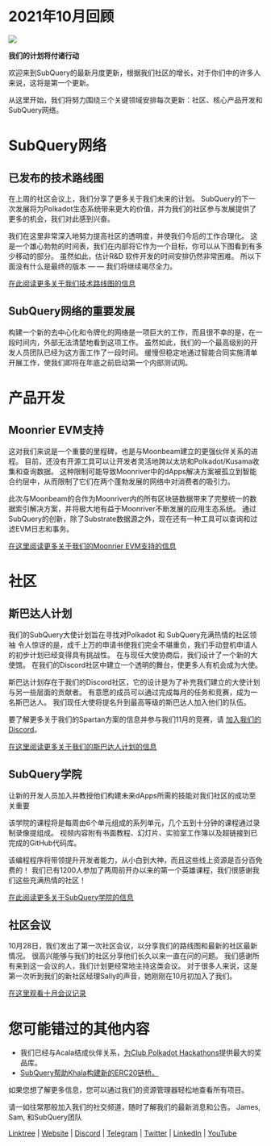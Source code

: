 # 2021年10月回顾

![](https://miro.medium.com/max/1400/1*Yf3LOc6onAZ-XRQLPyxAmQ.png)

**我们的计划将付诸行动**

欢迎来到SubQuery的最新月度更新，根据我们社区的增长，对于你们中的许多人来说，这将是第一个更新。

从这里开始，我们将努力围绕三个关键领域安排每次更新：社区、核心产品开发和SubQuery网络。

# SubQuery网络

## 已发布的技术路线图

在上周的社区会议上，我们分享了更多关于我们未来的计划。 SubQuery的下一次发展将为Polkadot生态系统带来更大的价值，并为我们的社区参与发展提供了更多的机会，我们对此感到兴奋。

我们在这里非常深入地努力提高社区的透明度，并使我们今后的工作合理化。 这是一个雄心勃勃的时间表，我们在内部将它作为一个目标，你可以从下图看到有多少移动的部分。 虽然如此，估计R&D 软件开发的时间安排仍然非常困难。 所以下面没有什么是最终的版本 — — 我们将继续竭尽全力。

[在此阅读更多关于我们技术路线图的信息](https://subquery.medi.com/subquery-releases-technical-roadmap-2a383c49b)

## SubQuery网络的重要发展

构建一个新的去中心化和令牌化的网络是一项巨大的工作，而且很不幸的是，在一段时间内，外部无法清楚地看到这项工作。 虽然如此，我们的一个最高级别的开发人员团队已经为这方面工作了一段时间。 缓慢但稳定地通过智能合同实施清单开展工作，使我们即将在年底之前启动第一个内部测试网。

# 产品开发

## Moonrier EVM支持

这对我们来说是一个重要的里程碑，也是与Moonbeam建立的更强伙伴关系的进程。 目前，还没有开源工具可以让开发者灵活地跨以太坊和Polkadot/Kusama收集和查询数据。 这种限制可能导致Moonriver中的dApps解决方案被孤立到智能合约层中，从而限制了它们在两个蓬勃发展的网络中对消费者的吸引力。

此次与Moonbeam的合作为Moonriver内的所有区块链数据带来了完整统一的数据索引解决方案，并将极大地有益于Moonriver不断发展的应用生态系统。 通过SubQuery的创新，除了Substrate数据源之外，现在还有一种工具可以查询和过滤EVM日志和事务。

[在这里阅读更多关于我们的Moonrier EVM支持的信息](https://subquery.medi.com/subquery-adds-etherum-virtual-evm-function-in-integration-with-moonbeamand-ddbcdf0fd8ff)

# 社区

## 斯巴达人计划

我们的SubQuery大使计划旨在寻找对Polkadot 和 SubQuery充满热情的社区领袖 令人惊讶的是，成千上万的申请书使我们完全不堪重负，我们手动登机申请人的初步计划已经变得具有挑战性。 在与现任大使协商后，我们设计了一个新的大使馆。 在我们的Discord社区中建立一个透明的舞台，使更多人有机会成为大使。

斯巴达计划存在于我们的Discord社区，它的设计是为了补充我们建立的大使计划与另一些层面的贡献者。 有意愿的成员可以通过完成每月的任务和竞赛，成为一名斯巴达人。 我们现任大使将提名升到最高等级的斯巴达人加入他们的队伍。

要了解更多关于我们的Spartan方案的信息并参与我们11月的竞赛，请  [加入我们的 Discord](https://discord.com/invite/subquery)。

[在这里阅读更多关于我们的斯巴达人计划的信息](https://subquery.medi.com/subquerys-new-spartan-program-cf6c13653c6f)

## SubQuery学院

让新的开发人员加入并教授他们构建未来dApps所需的技能对我们社区的成功至关重要

该学院的课程将是每周由6个单元组成的系列单元，几个五到十分钟的课程通过录制录像提组成。 视频内容附有书面教程、幻灯片、实验室工作簿以及超链接到已完成的GitHub代码库。

该编程程序将带领提升开发者能力，从小白到大神，而且这些线上资源是百分百免费的！ 我们已有1200人参加了两周前开办以来的第一个英雄课程，我们很感谢我们这些充满热情的社区！

[在此阅读更多关于SubQuery学院的信息](https://subquery.medi.com/subquery-launches-the-subquery-academy-academy-9505dc66a01)

## 社区会议

10月28日，我们发出了第一次社区会议，以分享我们的路线图和最新的社区最新情况。 很高兴能够与我们的社区分享他们长久以来一直在问的问题。 我们感谢所有来到这一会议的人，我们计划更经常地主持这类会议。 对于很多人来说，这是第一次听到我们的新社区经理Sally的声音，她刚刚在10月初加入了我们。

[在这里观看十月会议记录](https://www.crowdcast.io/e/subquery-sessions-october)

# 您可能错过的其他内容

-   我们已经与Acala结成伙伴关系，[为Club Polkadot Hackathons](https://medium.com/encode-club/polkadot-hack-challenges-7cfeba1a4c0e)提供最大的奖品库。
-   [SubQuery帮助Khala构建新的ERC20链桥。](https://subquery.medium.com/subquery-helps-khala-build-their-new-erc20-chain-bridge-c3aa0e1e6a89)

如果您想了解更多信息，您可以通过我们的资源管理器轻松地查看所有项目。

请一如往常那般加入我们的社交频道，随时了解我们的最新消息和公告。 James, Sam, 和SubQuery团队

[Linktree](https://linktr.ee/subquerynetwork)  |  [Website](https://subquery.network/)  |  [Discord](https://discord.com/invite/78zg8aBSMG)  |  [Telegram](https://t.me/subquerynetwork)  |  [Twitter](https://twitter.com/subquerynetwork)  |  [LinkedIn](https://www.linkedin.com/company/subquery)  |  [YouTube](https://www.youtube.com/channel/UCi1a6NUUjegcLHDFLr7CqLw)
